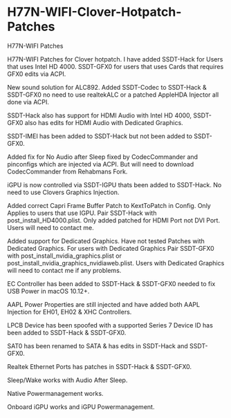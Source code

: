 # H77N-WIFI-Clover-Hotpatch-Patches
H77N-WIFI Patches

H77N-WIFI Patches for Clover hotpatch. I have added SSDT-Hack for Users that uses Intel HD 4000. SSDT-GFX0 for users that uses Cards that requires GFX0 edits via ACPI.


New sound solution for ALC892. Added SSDT-Codec to SSDT-Hack & SSDT-GFX0 no need to use realtekALC or a patched AppleHDA Injector all done via ACPI.

SSDT-Hack also has support for HDMI Audio with Intel HD 4000, SSDT-GFX0 also has edits for HDMI Audio with Dedicated Graphics.

SSDT-IMEI has been added to SSDT-Hack but not been added to SSDT-GFX0.

Added fix for No Audio after Sleep fixed by CodecCommander and pinconfigs which are injected via ACPI. But will need to download CodecCommander from Rehabmans Fork. 

iGPU is now controlled via SSDT-IGPU thats been added to SSDT-Hack. No need to use Clovers Graphics Injection. 

Added correct Capri Frame Buffer Patch to KextToPatch in Config. Only Applies to users that use IGPU. Pair SSDT-Hack with post_install_HD4000.plist. Only added patched for HDMI Port not DVI Port. Users will need to contact me.

Added support for Dedicated Graphics. Have not tested Patches with Dedicated Graphics. For users with Dedicated Graphics Pair SSDT-GFX0 with post_install_nvidia_graphics.plist or post_install_nvidia_graphics_nvidiaweb.plist.
Users with Dedicated Graphics will need to contact me if any problems.

EC Controller has been added to SSDT-Hack & SSDT-GFX0 needed to fix USB Power in macOS 10.12+.

AAPL Power Properties are still injected and have added both AAPL Injection for EH01, EH02 & XHC Controllers. 

LPCB Device has been spoofed with a supported Series 7 Device ID has been added to SSDT-Hack & SSDT-GFX0. 

SAT0 has been renamed to SATA & has edits in SSDT-Hack and SSDT-GFX0.

Realtek Ethernet Ports has patches in SSDT-Hack & SSDT-GFX0.

Sleep/Wake works with Audio After Sleep.

Native Powermanagement works.

Onboard iGPU works and iGPU Powermanagement. 

